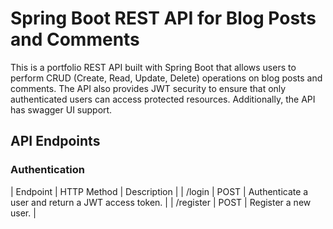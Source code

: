 # Spring Boot REST API for Blog Posts and Comments
This is a portfolio REST API built with Spring Boot that allows users to perform CRUD (Create, Read, Update, Delete) operations on blog posts and comments. The API also provides JWT security to ensure that only authenticated users can access protected resources. Additionally, the API has swagger UI support.

## API Endpoints

### Authentication
| Endpoint | HTTP Method | Description |
| /login | POST | Authenticate a user and return a JWT access token. |
| /register | POST | Register a new user. | 